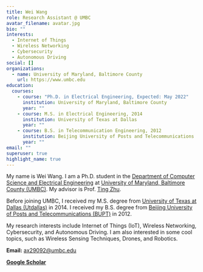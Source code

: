```yaml
---
title: Wei Wang
role: Research Assistant @ UMBC
avatar_filename: avatar.jpg
bio: ""
interests:
  - Internet of Things
  - Wireless Networking
  - Cybersecurity
  - Autonomous Driving
social: []
organizations:
  - name: University of Maryland, Baltimore County
    url: https://www.umbc.edu
education:
  courses:
    - course: "Ph.D. in Electrical Engineering, Expected: May 2022"
      institution: University of Maryland, Baltimore County
      year: ""
    - course: M.S. in Electrical Engineering, 2014
      institution: University of Texas at Dallas
      year: ""
    - course: B.S. in Telecommunication Engineering, 2012
      institution: Beijing University of Posts and Telecommunications
      year: ""
email: ""
superuser: true
highlight_name: true
---
```

My name is Wei Wang. I am a Ph.D. student in the [Department of Computer Science and Electrical Engineering](https://coeit.umbc.edu/csee-dept/) at [University of Maryland, Baltimore County (UMBC)](https://www.umbc.edu/). My advisor is Prof. [Ting Zhu](https://www.csee.umbc.edu/~zt/). 

Before joining UMBC, I received my M.S. degree from [University of Texas at Dallas (Utdallas)](https://www.utdallas.edu/) in 2014. I received my B.S. degree from [](https://english.bupt.edu.cn/)[Beijing University of Posts and Telecommunications (BUPT)](https://english.bupt.edu.cn/) in 2012. 

My research interests include Internet of Things (IoT), Wireless Networking, Cybersecurity, and Autonomous Driving. I am also interested in some cool topics, such as Wireless Sensing Techniques, Drones, and Robotics. 

**Email:** ax29092@umbc.edu 

[**Google Scholar** ](https://scholar.google.com/citations?user=ttiMonwAAAAJ&hl=zh-CN)